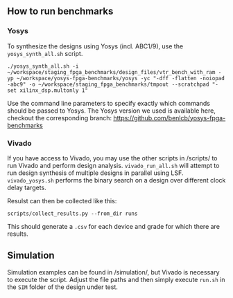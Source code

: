 ## How to run benchmarks ##

### Yosys

To synthesize the designs using Yosys (incl. ABC1/9), use the `yosys_synth_all.sh` script.
```
./yosys_synth_all.sh -i ~/workspace/staging_fpga_benchmarks/design_files/vtr_bench_with_ram -yp ~/workspace/yosys-fpga-benchmarks/yosys -yc "-dff -flatten -noiopad -abc9" -o ~/workspace/staging_fpga_benchmarks/tmpout --scratchpad "-set xilinx_dsp.multonly 1"
```
Use the command line parameters to specify exactly which commands should be passed to Yosys. 
The Yosys version we used is available here, checkout the corresponding branch:
https://github.com/benlcb/yosys-fpga-benchmarks

### Vivado

If you have access to Vivado, you may use the other scripts in /scripts/ to run Vivado and perform design analysis. 
`vivado_run_all.sh` will attempt to run design synthesis of multiple designs in parallel using LSF. 
`vivado_yosys.sh` performs the binary search on a design over different clock delay targets. 

Resulst can then be collected like this: 
```
scripts/collect_results.py --from_dir runs
```
This should generate a `.csv` for each device and grade for which there are results.

## Simulation ##

Simulation examples can be found in /simulation/, but Vivado is necessary to execute the script. 
Adjust the file paths and then simply execute `run.sh` in the `SIM` folder of the design under test. 